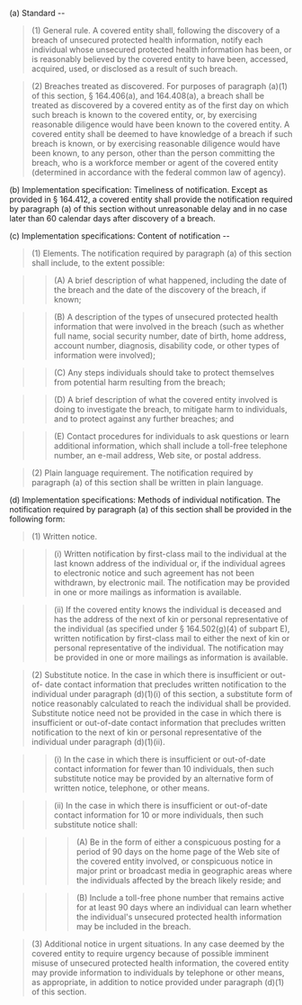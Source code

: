 (a) Standard --

> (1) General rule. A covered entity shall, following the discovery of a breach of unsecured protected health information, notify each individual whose unsecured protected health information has been, or is reasonably believed by the covered entity to have been, accessed, acquired, used, or disclosed as a result of such breach.

> (2) Breaches treated as discovered. For purposes of paragraph (a)(1) of this section, § 164.406(a), and 164.408(a), a breach shall be treated as discovered by a covered entity as of the first day on which such breach is known to the covered entity, or, by exercising reasonable diligence would have been known to the covered entity. A covered entity shall be deemed to have knowledge of a breach if such breach is known, or by exercising reasonable diligence would have been known, to any person, other than the person committing the breach, who is a workforce member or agent of the covered entity (determined in accordance with the federal common law of agency).

(b) Implementation specification: Timeliness of notification. Except as provided in § 164.412, a covered entity shall provide the notification required by paragraph (a) of this section without unreasonable delay and in no case later than 60 calendar days after discovery of a breach.

&#40;c) Implementation specifications: Content of notification --

> (1) Elements. The notification required by paragraph (a) of this section shall include, to the extent possible:

> > (A) A brief description of what happened, including the date of the breach and the date of the discovery of the breach, if known;

> > (B) A description of the types of unsecured protected health information that were involved in the breach (such as whether full name, social security number, date of birth, home address, account number, diagnosis, disability code, or other types of information were involved);

> > &#40;C) Any steps individuals should take to protect themselves from potential harm resulting from the breach;

> > (D) A brief description of what the covered entity involved is doing to investigate the breach, to mitigate harm to individuals, and to protect against any further breaches; and

> > (E) Contact procedures for individuals to ask questions or learn additional information, which shall include a toll-free telephone number, an e-mail address, Web site, or postal address.

> (2) Plain language requirement. The notification required by paragraph (a) of this section shall be written in plain language.

(d) Implementation specifications: Methods of individual notification. The notification required by paragraph (a) of this section shall be provided in the following form:

> (1) Written notice. 

> > (i) Written notification by first-class mail to the individual at the last known address of the individual or, if the individual agrees to electronic notice and such agreement has not been withdrawn, by electronic mail. The notification may be provided in one or more mailings as information is available.

> > (ii) If the covered entity knows the individual is deceased and has the address of the next of kin or personal representative of the individual (as specified under § 164.502(g)(4) of subpart E), written notification by first-class mail to either the next of kin or personal representative of the individual. The notification may be provided in one or more mailings as information is available.

> (2) Substitute notice. In the case in which there is insufficient or out-of- date contact information that precludes written notification to the individual under paragraph (d)(1)(i) of this section, a substitute form of notice reasonably calculated to reach the individual shall be provided. Substitute notice need not be provided in the case in which there is insufficient or out-of-date contact information that precludes written notification to the next of kin or personal representative of the individual under paragraph (d)(1)(ii).

> > (i) In the case in which there is insufficient or out-of-date contact information for fewer than 10 individuals, then such substitute notice may be provided by an alternative form of written notice, telephone, or other means.

> > (ii) In the case in which there is insufficient or out-of-date contact information for 10 or more individuals, then such substitute notice shall:

> > > (A) Be in the form of either a conspicuous posting for a period of 90 days on the home page of the Web site of the covered entity involved, or conspicuous notice in major print or broadcast media in geographic areas where the individuals affected by the breach likely reside; and

> > > (B) Include a toll-free phone number that remains active for at least 90 days where an individual can learn whether the individual's unsecured protected health information may be included in the breach.
 
> (3) Additional notice in urgent situations. In any case deemed by the covered entity to require urgency because of possible imminent misuse of unsecured protected health information, the covered entity may provide information to individuals by telephone or other means, as appropriate, in addition to notice provided under paragraph (d)(1) of this section.
